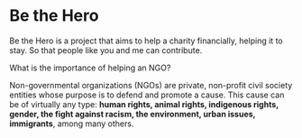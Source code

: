 # Be the Hero

Be the Hero is a project that aims to help a charity financially, helping it to stay. So that people like you and me can contribute.

What is the importance of helping an NGO?

Non-governmental organizations (NGOs) are private, non-profit civil society entities whose purpose is to defend and promote a cause. This cause can be of virtually any type: **human rights, animal rights, indigenous rights, gender, the fight against racism, the environment, urban issues, immigrants**, among many others.




